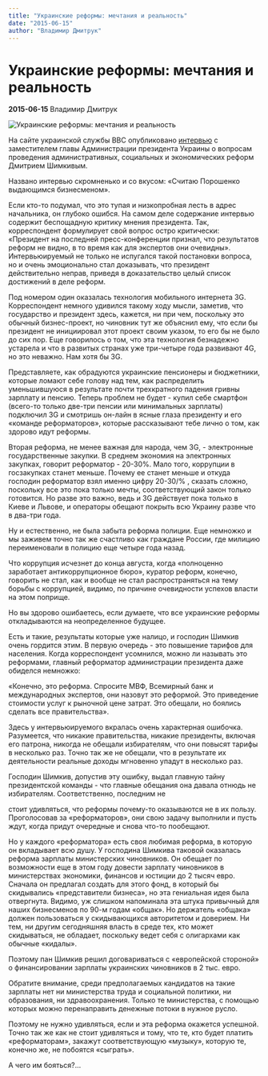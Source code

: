 ```yaml
---
title: "Украинские реформы: мечтания и реальность"
date: "2015-06-15"
author: "Владимир Дмитрук"
---
```


# Украинские реформы: мечтания и реальность

**2015-06-15** Владимир Дмитрук

![Украинские реформы: мечтания и реальность](http://spinoza.in/wp-content/uploads/2015/06/poroh-1160x757.jpg)

На сайте украинской службы ВВС опубликовано [интервью](http://www.bbc.com/ukrainian/politics/2015/06/150612_dmytro_shymkiv_vc?ocid=socialflow_twitter) с заместителем главы Администрации президента Украины о вопросам проведения административных, социальных и экономических реформ Дмитрием Шимкивым.

Названо интервью скромненько и со вкусом: «Считаю Порошенко выдающимся бизнесменом».

Если кто-то подумал, что это тупая и низкопробная лесть в адрес начальника, он глубоко ошибся. На самом деле содержание интервью содержит беспощадную критику мнения президента. Так, корреспондент формулирует свой вопрос остро критически: «Президент на последней пресс-конференции признал, что результатов реформ не видно, в то время как для экспертов они очевидны». Интервьюируемый не только не испугался такой постановки вопроса, но и очень эмоционально стал доказывать, что президент действительно неправ, приведя в доказательство целый список достижений в деле реформ.

Под номером один оказалась технология мобильного интернета 3G. Корреспондент немного удивился такому ходу мысли, заметив, что государство и президент здесь, кажется, ни при чем, поскольку это обычный бизнес-проект, но чиновник тут же объяснил ему, что если бы президент не инициировал этот проект своим указом, то его бы не было до сих пор. Еще говорилось о том, что эта технология безнадежно устарела и что в развитых странах уже три-четыре года развивают 4G, но это неважно. Нам хотя бы 3G.

Представляете, как обрадуются украинские пенсионеры и бюджетники, которые ломают себе голову над тем, как распределить уменьшившуюся в результате почти трехкратного падения гривны зарплату и пенсию. Теперь проблем не будет - купил себе смартфон (всего-то только две-три пенсии или минимальных зарплаты) подключил 3G и смотришь он-лайн в ясные глаза президенту и его «команде реформаторов», которые рассказывают тебе лично о том, как здорово идут реформы.

Вторая реформа, не менее важная для народа, чем 3G, - электронные государственные закупки. В среднем экономия на электронных закупках, говорит реформатор - 20-30%. Мало того, коррупции в госзакупках станет меньше. Почему ее станет меньше и откуда господин реформатор взял именно цифру 20-30/% , сказать сложно, поскольку все это пока только мечты, соответствующий закон только готовится. Но разве это важно, ведь и 3G действует пока только в Киеве и Львове, и операторы обещают покрыть всю Украину разве что в два-три года.

Ну и естественно, не была забыта реформа полиции. Еще немножко и мы заживем точно так же счастливо как граждане России, где милицию переименовали в полицию еще четыре года назад.

Что коррупция исчезнет до конца августа, когда «полноценно заработает антикоррупционное бюро», куратор реформ, конечно, говорить не стал, как и вообще не стал распространяться на тему борьбы с коррупцией, видимо, по причине очевидности успехов власти на этом поприще.

Но вы здорово ошибаетесь, если думаете, что все украинские реформы откладываются на неопределенное будущее.

Есть и такие, результаты которые уже налицо, и господин Шимкив очень гордится этим. В первую очередь - это повышение тарифов для населения. Когда корреспондент усомнился, можно ли называть это реформами, главный реформатор администрации президента даже обиделся немножко:

«Конечно, это реформа. Спросите МВФ, Всемирный банк и международных экспертов, они назовут это реформой. Это приведение стоимости услуг к рыночной цене затрат. Это обещали, но боялись сделать все правительства».

Здесь у интервьюируемого вкралась очень характерная ошибочка. Разумеется, что никакие правительства, никакие президенты, включая его патрона, никогда не обещали избирателям, что они повысят тарифы в несколько раз. Точно так же не обещали, что в результате их деятельности реальные доходы мгновенно упадут в несколько раз.

Господин Шимкив, допустив эту ошибку, выдал главную тайну президентской команды - что главные обещания она давала отнюдь не избирателям. Соответственно, последним не

стоит удивляться, что реформы почему-то оказываются не в их пользу. Проголосовав за «реформаторов», они свою задачу выполнили и пусть ждут, когда придут очередные и снова что-то пообещают.

Но у каждого «реформатора» есть своя любимая реформа, в которую он вкладывает всю душу. У господина Шимкива таковой оказалась реформа зарплаты министерских чиновников. Он обещает по возможности еще в этом году довести зарплату чиновников в министерствах экономики, финансов и юстиции до 2 тысяч евро. Сначала он предлагал создать для этого фонд, в который бы скидывались «представители бизнеса», но эта гениальная идея была отвергнута. Видимо, уж слишком напоминала эта штука привычный для наших бизнесменов по 90-м годам «общак». Но держатель «общака» должен пользоваться у скидывающихся авторитетом и доверием. Ни тем, ни другим сегодняшняя власть в среде тех, кто может скидываться, не обладает, поскольку ведет себя с олигархами как обычные «кидалы».

Поэтому пан Шимкив решил договариваться с «европейской стороной» о финансировании зарплаты украинских чиновников в 2 тыс. евро.

Обратите внимание, среди предполагаемых кандидатов на такие зарплаты нет ни министерства труда и социальной политики, ни образования, ни здравоохранения. Только те министерства, с помощью которых можно перенаправить денежные потоки в нужное русло.

Поэтому не нужно удивляться, если и эта реформа окажется успешной. Точно так же как не стоит удивляться и тому, что те, кто будет платить «реформаторам», закажут соответствующую «музыку», которую те, конечно же, не побоятся «сыграть».

А чего им бояться?...